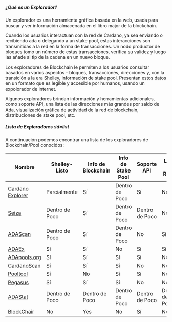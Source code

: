 ##### ¿Qué es un Explorador?

Un explorador es una herramienta gráfica basada en la web, usada para buscar y ver información almacenada en el libro major de la blockchain.  

Cuando los usuarios interactuan con la red de Cardano, ya sea enviando o recibiendo ada o delegando a un stake pool, estas interacciones son transmitidas a la red en la forma de transacciones. Un nodo productor de bloques tomo un número de estas transacciones, verifica su validez y luego las añade al tip de la cadena en un nuevo bloque.  

Los exploradores de Blockchain le permiten a los usuarios consultar basados en varios aspectos - bloques, transacciones, direcciones y, con la transición a la era Shelley, información de stake pool. Presentan estos datos en un formato que es legible y accesible por humanos, usando un expolorador de internet.  

Algunos exploradores brindan información y herramientas adicionales, como soporte API, una lista de las direcciones más grandes por saldo de Ada, visualización gráfica de actividad de la red de blockchain, distribuciones de stake pool, etc.

##### Lista de Exploradores :id=list

A continuación podemos encontrar una lista de los exploradores de Blockchain/Pool conocidos:

|Nombre            |Shelley-Listo  |Info de Blockchain|Info de Stake Pool|Soporte API|Lista de Ricos|Oficial|
|------------------|---------------|------------------|------------------|-----------|--------------|--------|
|[Cardano Explorer]|Parcialmente   |Sí                |Dentro de Poco    |Sí         |No            |[IOHK](https://iohk.io)|
|[Seiza]           |Dentro de Poco |Sí                |Dentro de Poco    |Dentro de Poco   |No      |[Emurgo](https://emurgo.io)|
|[ADAScan]         |Dentro de Poco |Sí                |Dentro de Poco    |No         |Sí            |No|
|[ADAEx]           |Sí             |Sí                |No                |Sí         |Sí            |No|
|[ADApools.org]    |Sí             |Sí                |Sí                |Sí         |No            |No|
|[CardanoScan]     |Sí             |Sí                |Sí                |No         |No            |No|
|[Pooltool]        |Sí             |No                |Sí                |Sí         |No            |No|
|[Pegasus]         |Sí             |Sí                |Sí                |No         |No            |No|
|[ADAStat]         |Dentro de Poco |Dentro de Poco    |Dentro de Poco    |Dentro de Poco   |Dentro de Poco      |No|
|[BlockChair]      |No             |Yes               |No                |Sí         |No            |No|

[Cardano Explorer]: https://explorer.cardano.org
[Seiza]: https://seiza.com
[ADAScan]: https://adascan.net
[ADAEx]: https://adaex.org
[CardanoScan]: https://cardanoscan.io
[Pooltool]: https://pooltool.io
[Pegasus]: https://pegasuspool.info/explorer
[ADAStat]: https://adastat.net
[BlockChair]: https://blockchair.com/cardano
[ADApools.org]: https://adapools.org
